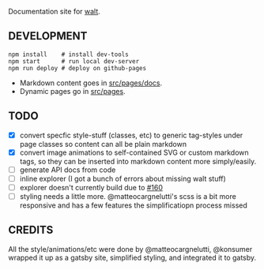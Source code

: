 Documentation site for [walt](https://github.com/ballercat/walt).

## DEVELOPMENT

```
npm install    # install dev-tools
npm start      # run local dev-server
npm run deploy # deploy on github-pages
```

* Markdown content goes in [src/pages/docs](./src/pages/docs).
* Dynamic pages go in [src/pages](./src/pages/).

## TODO

- [X] convert specfic style-stuff (classes, etc) to generic tag-styles under page classes so content can all be plain markdown
- [X] convert image animations to self-contained SVG or custom markdown tags, so they can be inserted into markdown content more simply/easily.
- [ ] generate API docs from code
- [ ] inline explorer (I got a bunch of errors about missing walt stuff)
- [ ] explorer doesn't currently build due to [#160](https://github.com/ballercat/walt/pull/160)
- [ ] styling needs a little more. @matteocargnelutti's scss is a bit more responsive and has a few features the simplificatiopn process missed

## CREDITS

All the style/animations/etc were done by @matteocargnelutti, @konsumer wrapped it up as a gatsby site, simplified styling, and integrated it to gatsby.